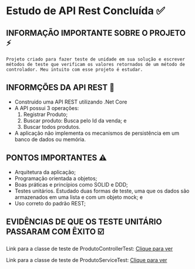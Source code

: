 # Estudo de API Rest Concluída ✅
## INFORMAÇÃO IMPORTANTE SOBRE O PROJETO ⚡
`Projeto criado para fazer teste de unidade em sua solução e escrever métodos de teste que verificam os valores retornados de um método de controlador. Meu intuito com esse projeto é estudar.` 
## INFORMÇÕES DA API REST 📝
- Construido uma API REST utilizando .Net Core
- A API possui 3 operações:
  1) Registrar Produto;
  2) Buscar produto: Busca pelo Id da venda; e
  3) Buscar todos produtos.
- A aplicação não implementa os mecanismos de persistência em um banco de dados ou memória.

## PONTOS IMPORTANTES ⚠️
 - Arquitetura da aplicação;
 - Programação orientada a objetos;
 - Boas práticas e princípios como SOLID e DDD;
 - Testes unitários. Estudado duas formas de teste, uma que os dados são armazenados em uma lista e com um objeto mock; e
 - Uso correto do padrão REST;
 
 ## EVIDÊNCIAS DE QUE OS TESTE UNITÁRIO PASSARAM COM ÊXITO ☑️

Link para a classe de teste de ProdutoControllerTest: [Clique para ver](https://github.com/ttheusLima/Web_API-StoreApp/blob/main/Api/Test/ProdutoControllerTest.cs)


Link para a classe de teste de ProdutoServiceTest: [Clique para ver](Teste-ProdutoServiceTest.png)
